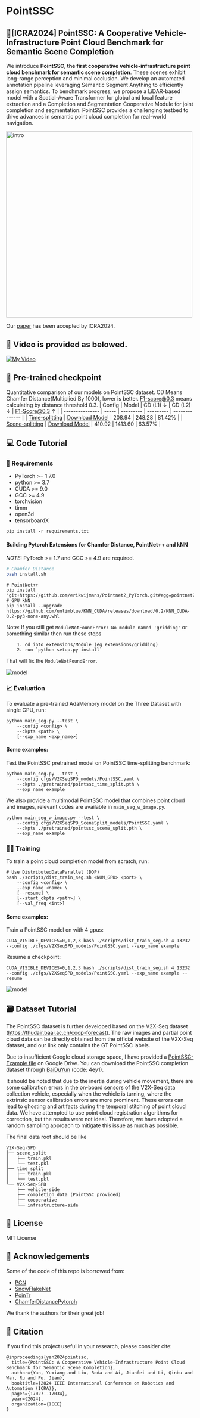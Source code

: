 # PointSSC
## 🤖[ICRA2024] PointSSC: A Cooperative Vehicle-Infrastructure Point Cloud Benchmark for Semantic Scene Completion


We introduce **PointSSC, the first cooperative vehicle-infrastructure point cloud benchmark for semantic scene completion**. These scenes exhibit long-range perception and minimal occlusion. We develop an automated annotation pipeline leveraging Semantic Segment Anything to efficiently assign semantics. To benchmark progress, we propose a LiDAR-based model with a Spatial-Aware Transformer for global and local feature extraction and a Completion and Segmentation Cooperative Module for joint completion and segmentation. PointSSC provides a challenging testbed to drive advances in semantic point cloud completion for real-world navigation.

<img src="docs/fig1.png" alt="intro" width="500"/>

Our [paper](https://arxiv.org/abs/2309.12708) has been accepted by ICRA2024.

## 🎥 Video is provided as belowed.
[![My Video](docs/main.png)](https://www.youtube.com/watch?v=RZrXaJsEmyM)


## 🏁 Pre-trained checkpoint

Quantitative comparison of our models on PointSSC dataset. CD Means Chamfer Distance(Multiplied By 1000), lower is better. F1-score@0.3 means calculating by distance threshold 0.3.
| Config          | Model | CD (L1) ↓ | CD (L2) ↓ | F1-Score@0.3 ↑ |
| --------------- | ----- | --------- | --------- | -------------- |
| [Time-splitting](https://github.com/yyxssm/PointSSC/blob/main/cfgs/V2XSeqSPD_models/PointSSC.yaml)  | [Download Model](https://drive.google.com/file/d/1F9-PQSSefCRT_c7kyzIIjPAlh8Ge8QEv/view?usp=drive_link) | 208.94    | 248.28    | 81.42%         |
| [Scene-splitting](https://github.com/yyxssm/PointSSC/blob/main/cfgs/V2XSeqSPD_SceneSplit_models/PointSSC.yaml) | [Download Model](https://drive.google.com/file/d/1aEj2bOpJFxaNiO7Fh3MRfZiZXwqGugmr/view?usp=drive_link) | 410.92    | 1413.60   | 63.57%          |


## 💻 Code Tutorial
### 📝 Requirements

- PyTorch >= 1.7.0
- python >= 3.7
- CUDA >= 9.0
- GCC >= 4.9 
- torchvision
- timm
- open3d
- tensorboardX

```
pip install -r requirements.txt
```

#### Building Pytorch Extensions for Chamfer Distance, PointNet++ and kNN

*NOTE:* PyTorch >= 1.7 and GCC >= 4.9 are required.

```bash
# Chamfer Distance
bash install.sh
```

```
# PointNet++
pip install "git+https://github.com/erikwijmans/Pointnet2_PyTorch.git#egg=pointnet2_ops&subdirectory=pointnet2_ops_lib"
# GPU kNN
pip install --upgrade https://github.com/unlimblue/KNN_CUDA/releases/download/0.2/KNN_CUDA-0.2-py3-none-any.whl
```

Note: If you still get `ModuleNotFoundError: No module named 'gridding'` or something similar then run these steps

```
    1. cd into extensions/Module (eg extensions/gridding)
    2. run `python setup.py install`
```

That will fix the `ModuleNotFoundError`.


![model](docs/fig2.png)

### 📈 Evaluation

To evaluate a pre-trained AdaMemory model on the Three Dataset with single GPU, run:

```shell
python main_seg.py --test \
    --config <config> \
    --ckpts <path> \
    [--exp_name <exp_name>]
```

####  Some examples:
Test the PointSSC pretrained model on PointSSC time-splitting benchmark:
```shell
python main_seg.py --test \
    --config cfgs/V2XSeqSPD_models/PointSSC.yaml \
    --ckpts ./pretrained/pointssc_time_split.pth \
    --exp_name example
```

We also provide a multimodal PointSSC model that combines point cloud and images, relevant codes are available in ```main_seg_w_image.py```.

```shell
python main_seg_w_image.py --test \
    --config cfgs/V2XSeqSPD_SceneSplit_models/PointSSC.yaml \
    --ckpts ./pretrained/pointssc_sceme_split.pth \
    --exp_name example
```

### 🏋️‍♂️ Training

To train a point cloud completion model from scratch, run:

```shell
# Use DistributedDataParallel (DDP)
bash ./scripts/dist_train_seg.sh <NUM_GPU> <port> \
    --config <config> \
    --exp_name <name> \
    [--resume] \
    [--start_ckpts <path>] \
    [--val_freq <int>]
```

####  Some examples:
Train a PointSSC model on with 4 gpus:
```shell
CUDA_VISIBLE_DEVICES=0,1,2,3 bash ./scripts/dist_train_seg.sh 4 13232 --config ./cfgs/V2XSeqSPD_models/PointSSC.yaml --exp_name example
```
Resume a checkpoint:
```shell
CUDA_VISIBLE_DEVICES=0,1,2,3 bash ./scripts/dist_train_seg.sh 4 13232 --config ./cfgs/V2XSeqSPD_models/PointSSC.yaml --exp_name example --resume
```

![model](docs/experiments.png)

## 🗃️ Dataset Tutorial
The PointSSC dataset is further developed based on the V2X-Seq dataset (https://thudair.baai.ac.cn/coop-forecast). The raw images and partial point cloud data can be directly obtained from the official website of the V2X-Seq dataset, and our link only contains the GT PointSSC labels.

Due to insufficient Google cloud storage space, I have provided a [PointSSC-Example file](https://drive.google.com/file/d/18GufPjIN80PdjM2VGIqqwFWa8I5-Gmia/view?usp=drive_link) on Google Drive. You can download the PointSSC completion dataset through [BaiDuYun](https://pan.baidu.com/s/1LwXlQBjIS5HY5sKJ8OcUbw?pwd=4ey1) (code: 4ey1).

It should be noted that due to the inertia during vehicle movement, there are some calibration errors in the on-board sensors of the V2X-Seq data collection vehicle, especially when the vehicle is turning, where the extrinsic sensor calibration errors are more prominent. These errors can lead to ghosting and artifacts during the temporal stitching of point cloud data. We have attempted to use point cloud registration algorithms for correction, but the results were not ideal. Therefore, we have adopted a random sampling approach to mitigate this issue as much as possible.

The final data root should be like
```
V2X-Seq-SPD
├── scene_split
│   ├── train.pkl
│   └── test.pkl
├── time_split
│   ├── train.pkl
│   └── test.pkl
└── V2X-Seq-SPD
    ├── vehicle-side
    ├── completion_data (PointSSC provided)
    ├── cooperative
    └── infrastructure-side
```

## 📜 License
MIT License

## 🙏 Acknowledgements

Some of the code of this repo is borrowed from: 
- [PCN](https://github.com/wentaoyuan/pcn/tree/master)
- [SnowFlakeNet](https://github.com/AllenXiangX/SnowflakeNet/tree/main)
- [PoinTr](https://github.com/yuxumin/PoinTr)
- [ChamferDistancePytorch](https://github.com/ThibaultGROUEIX/ChamferDistancePytorch)


We thank the authors for their great job!


## 📖 Citation
If you find this project useful in your research, please consider cite:
```
@inproceedings{yan2024pointssc,
  title={PointSSC: A Cooperative Vehicle-Infrastructure Point Cloud Benchmark for Semantic Scene Completion},
  author={Yan, Yuxiang and Liu, Boda and Ai, Jianfei and Li, Qinbu and Wan, Ru and Pu, Jian},
  booktitle={2024 IEEE International Conference on Robotics and Automation (ICRA)},
  pages={17027--17034},
  year={2024},
  organization={IEEE}
}
```